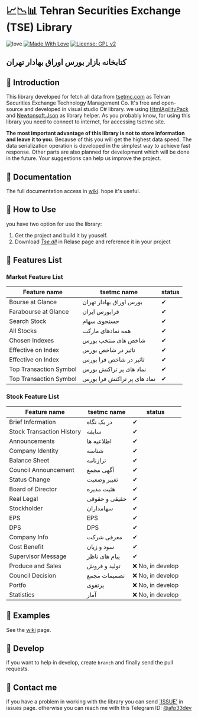# 📈📉📊 Tehran Securities Exchange (TSE) Library

![love](https://ci.appveyor.com/api/projects/status/32r7s2skrgm9ubva?svg=true)
[![Made With Love](https://img.shields.io/badge/Made%20With-Love-orange.svg)](https://github.com/chetanraj/awesome-github-badges)
[![License: GPL v2](https://img.shields.io/badge/License-GPL%20v2-blue.svg)](https://github.com/AFP33/TSE/blob/master/LICENSE)

## کتابخانه بازار بورس اوراق بهادار تهران

## 📌 Introduction
This library developed for fetch all data from [tsetmc.com](http://www.tsetmc.com/) as Tehran Securities Exchange Technology Management Co. It's free and open-source and developed in visual studio C# library. we using [HtmlAgilityPack](https://html-agility-pack.net/) and [Newtonsoft.Json](https://github.com/JamesNK/Newtonsoft.Json) as library helper. As you probably know, for using this library you need to connect to internet, for accessing tsetmc site.

**The most important advantage of this library is not to store information and leave it to you.** Because of this you will get the highest data speed. The data serialization operation is developed in the simplest way to achieve fast response. Other parts are also planned for development which will be done in the future. Your suggestions can help us improve the project.

## 📝 Documentation 
The full documentation access in [wiki](https://github.com/AFP33/TSE/wiki). hope it's useful.

## 📌 How to Use
you have two option for use the library:
1. Get the project and build it by youself.
2. Download [*Tse.dll*](https://github.com/AFP33/TSE/releases) in Relase page and reference it in your project

## 📌 Features List

### Market Feature List
<table>
   <thead>
      <tr>
         <th>Feature name</th>
         <th>tsetmc name</th>
         <th>status</th>
      </tr>
   </thead>
   <tbody>
      <tr> <td>Bourse at Glance</td> <td>بورس اوراق بهادار تهران</td> <td>✔</td> </tr>
      <tr> <td>Farabourse at Glance</td> <td>فرابورس ایران</td> <td>✔</td> </tr>
      <tr> <td>Search Stock</td> <td>جستجوی سهام</td> <td>✔</td> </tr>
      <tr> <td>All Stocks</td> <td>همه نمادهای مارکت</td> <td>✔</td> </tr>
      <tr> <td>Chosen Indexes</td> <td>شاخص های منتخب بورس</td> <td>✔</td> </tr>
      <tr> <td>Effective on Index</td> <td>تاثیر در شاخص بورس</td> <td>✔</td> </tr>
      <tr> <td>Effective on Index</td> <td>تاثیر در شاخص فرا بورس</td> <td>✔</td> </tr>
      <tr> <td>Top Transaction Symbol</td> <td>نماد های پر تراکنش بورس</td> <td>✔</td> </tr>
      <tr> <td>Top Transaction Symbol</td> <td>نماد های پر تراکنش فرا بورس</td> <td>✔</td> </tr>
   </tbody>
</table>

### Stock Feature List

<table>
   <thead>
      <tr>
         <th>Feature name</th>
         <th>tsetmc name</th>
         <th>status</th>
      </tr>
   </thead>
   <tbody>
      <tr> <td>Brief Information</td> <td>در یک نگاه</td> <td>✔</td> </tr>
      <tr> <td>Stock Transaction History</td> <td>سابقه</td> <td>✔</td> </tr>
      <tr> <td>Announcements</td> <td>اطلاعیه ها</td><td>✔</td> </tr>
      <tr> <td>Company Identity</td> <td>شناسه</td><td>✔</td> </tr>
      <tr> <td>Balance Sheet</td> <td>ترازنامه</td><td>✔</td> </tr>
      <tr> <td>Council Announcement</td> <td>آگهی مجمع</td><td>✔</td> </tr>
      <tr> <td>Status Change</td> <td>تغییر وضعیت</td><td>✔</td> </tr>
      <tr> <td>Board of Director</td> <td>هئیت مدیره</td><td>✔</td> </tr>
      <tr> <td>Real Legal</td> <td>حقیقی و حقوقی</td><td>✔</td> </tr>
      <tr> <td>Stockholder</td> <td>سهامداران</td><td>✔</td> </tr>
      <tr> <td>EPS</td> <td>EPS</td><td>✔</td> </tr>
      <tr> <td>DPS</td> <td>DPS</td><td>✔</td> </tr>
      <tr> <td>Company Info</td> <td>معرفی شرکت</td><td>✔</td> </tr>
      <tr> <td>Cost Benefit</td> <td>سود و زیان</td><td>✔</td> </tr>
      <tr> <td>Supervisor Message</td> <td>پیام های ناظر</td><td>✔</td> </tr>
      <tr> <td>Produce and Sales</td> <td>تولید و فروش</td><td>❌ No, in develop</td> </tr>
      <tr> <td>Council Decision</td> <td>تصمیمات مجمع</td><td>❌ No, in develop</td> </tr>
      <tr> <td>Portfo</td> <td>پرتفوی</td><td>❌ No, in develop</td> </tr>
      <tr> <td>Statistics</td> <td>آمار</td><td>❌ No, in develop</td> </tr>
   </tbody>
</table>

## 📌 Examples
   See the [wiki](https://github.com/AFP33/TSE/wiki) page.

## 📌 Develop
if you want to help in develop, create `branch` and finally send the pull requests.

## 📌 Contact me
if you have a problem in working with the library you can send [`ISSUE'](https://github.com/AFP33/TSE/issues) in issues page.
otherwise you can reach me with this Telegram ID: [@afp33dev](https://telegram.me/afp33dev)
